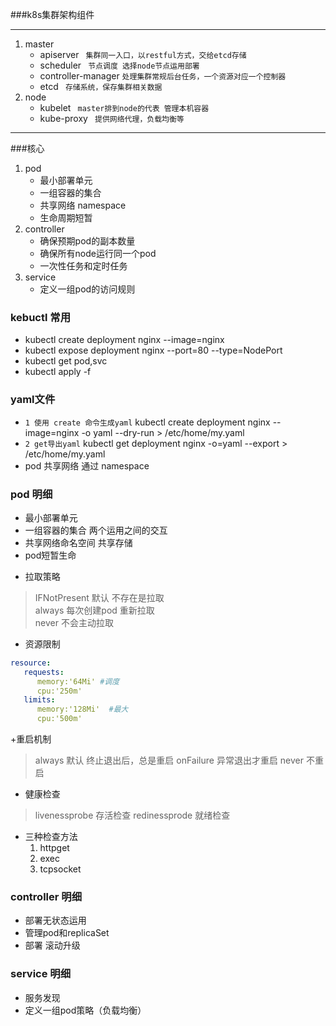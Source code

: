 ###k8s集群架构组件
*** 
1. master
   + apiserver  ` 集群同一入口，以restful方式，交给etcd存储`
   + scheduler ` 节点调度 选择node节点运用部署`
   + controller-manager `处理集群常规后台任务，一个资源对应一个控制器`
   + etcd ` 存储系统，保存集群相关数据`
2. node
   + kubelet ` master排到node的代表 管理本机容器` 
   + kube-proxy ` 提供网络代理，负载均衡等`
   
****
###核心
1. pod 
   - 最小部署单元
   - 一组容器的集合
   - 共享网络 namespace 
   - 生命周期短暂
2. controller
   - 确保预期pod的副本数量 
   - 确保所有node运行同一个pod
   - 一次性任务和定时任务
3. service
   - 定义一组pod的访问规则

### kebuctl 常用
- kubectl create deployment nginx --image=nginx
- kubectl expose deployment nginx --port=80 --type=NodePort
- kubectl get pod,svc
- kubectl apply -f 

### yaml文件
- `1 使用 create 命令生成yaml`
kubectl create deployment nginx --image=nginx -o yaml --dry-run > /etc/home/my.yaml
- `2 get导出yaml`
kubectl get deployment nginx -o=yaml --export > /etc/home/my.yaml
- pod 共享网络 通过 namespace 


### pod 明细
- 最小部署单元 
- 一组容器的集合 两个运用之间的交互 
- 共享网络命名空间  共享存储
- pod短暂生命
+ 拉取策略
> IFNotPresent 默认 不存在是拉取  
> always 每次创建pod 重新拉取  
> never 不会主动拉取  
+ 资源限制  
```yaml
resource:
   requests:
      memory:'64Mi' #调度
      cpu:'250m'
   limits:
      memory:'128Mi'  #最大
      cpu:'500m'
```
+重启机制
> always 默认 终止退出后，总是重启
> onFailure 异常退出才重启
> never 不重启
+ 健康检查
> livenessprobe 存活检查
> redinessprode 就绪检查
   - 三种检查方法
     1. httpget
     2. exec
     3. tcpsocket
### controller 明细
+ 部署无状态运用
+ 管理pod和replicaSet
+ 部署 滚动升级
### service 明细
+ 服务发现
+ 定义一组pod策略（负载均衡）
